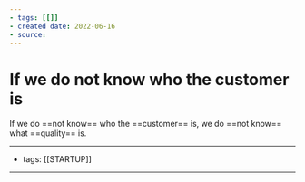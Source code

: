 ```yaml
---
- tags: [[]]
- created date: 2022-06-16
- source: 
---
```


# If we do not know who the customer is
If we do ==not know== who the ==customer== is, we do ==not know== what ==quality== is.


---
- tags: [[STARTUP]]
---
